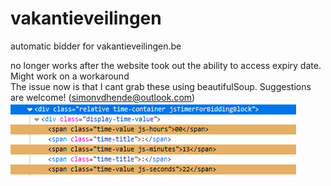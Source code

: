 # vakantieveilingen
automatic bidder for vakantieveilingen.be

no longer works after the website took out the ability to access expiry date. 
Might work on a workaround
<br>
The issue now is that I cant grab these using beautifulSoup. Suggestions are welcome! (simonvdhende@outlook.com)
![Screenshot](Screenshot_bottleneck.png)
